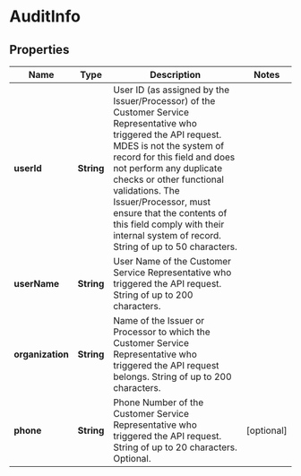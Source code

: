 

# AuditInfo


## Properties

| Name | Type | Description | Notes |
|------------ | ------------- | ------------- | -------------|
|**userId** | **String** | User ID (as assigned by the Issuer/Processor) of the Customer Service Representative who triggered the API request. MDES is not the system of record for this field and does not perform any duplicate checks or other functional validations. The Issuer/Processor, must ensure that the contents of this field comply with their internal system of record. String of up to 50 characters. |  |
|**userName** | **String** | User Name of the Customer Service Representative who triggered the API request. String of up to 200 characters. |  |
|**organization** | **String** | Name of the Issuer or Processor to which the Customer Service Representative who triggered the API request belongs. String of up to 200 characters. |  |
|**phone** | **String** | Phone Number of the Customer Service Representative who triggered the API request. String of up to 20 characters. Optional. |  [optional] |



